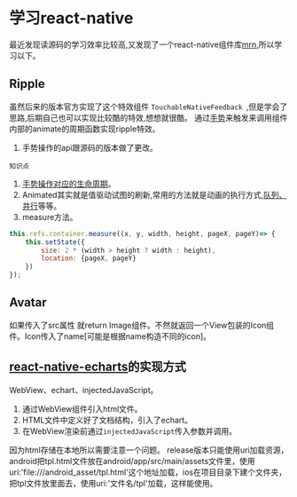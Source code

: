 # 学习react-native
最近发现读源码的学习效率比较高,又发现了一个react-native组件库[mrn](https://github.com/binggg/mrn),所以学习以下。

## Ripple
虽然后来的版本官方实现了这个特效组件 `TouchableNativeFeedback `,但是学会了思路,后期自己也可以实现比较酷的特效,想想就很酷。
通过[手势](https://github.com/jabez128/jabez128.github.io/issues/1)来触发来调用组件内部的animate的周期函数实现ripple特效。
  1. 手势操作的api跟源码的版本做了更改。


    知识点

  1. [手势操作对应的生命周期](http://reactnative.cn/docs/0.43/panresponder.html#%E5%9F%BA%E6%9C%AC%E7%94%A8%E6%B3%95)。
  2. Animated其实就是值驱动试图的刷新,常用的方法就是动画的执行方式,[队列、并行](http://reactnative.cn/docs/0.43/animated.html#%E6%96%B9%E6%B3%95)等等。
  3. measure方法。
  ```javascript
  this.refs.container.measure((x, y, width, height, pageX, pageY)=> {
      this.setState({
          size: 2 * (width > height ? width : height),
          location: {pageX, pageY}
      })
  });
  ```

  ## Avatar
  如果传入了src属性 就return Image组件。不然就返回一个View包装的Icon组件。Icon传入了name[可能是根据name构造不同的icon]。

  ## [react-native-echarts](https://github.com/somonus/react-native-echarts/tree/master/src/components/Echarts)的实现方式
  WebView、echart、injectedJavaScript。

   1. 通过WebView组件引入html文件。
   2. HTML文件中定义好了文档结构，引入了echart。
   3. 在WebView渲染前通过`injectedJavaScript`传入参数并调用。

  因为html存储在本地所以需要注意一个问题。
  release版本只能使用uri加载资源，android把tpl.html文件放在android/app/src/main/assets文件里，使用uri:'file:///android_asset/tpl.html'这个地址加载，ios在项目目录下建个文件夹，把tpl文件放里面去，使用uri:'文件名/tpl'加载，这样能使用。
